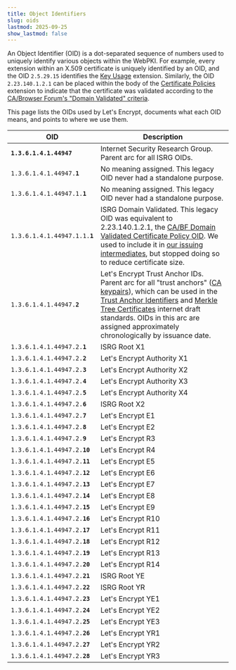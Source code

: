 ```yaml
---
title: Object Identifiers
slug: oids
lastmod: 2025-09-25
show_lastmod: false
---
```


An Object Identifier (OID) is a dot-separated sequence of numbers used to uniquely identify various objects within the WebPKI. For example, every extension within an X.509 certificate is uniquely identified by an OID, and the OID `2.5.29.15` identifies the [Key Usage](https://datatracker.ietf.org/doc/html/rfc5280#section-4.2.1.3) extension. Similarly, the OID `2.23.140.1.2.1` can be placed within the body of the [Certificate Policies](https://datatracker.ietf.org/doc/html/rfc5280#section-4.2.1.4) extension to indicate that the certificate was validated according to the [CA/Browser Forum's "Domain Validated" criteria](https://github.com/cabforum/servercert/blob/main/docs/BR.md#12-document-name-and-identification).

This page lists the OIDs used by Let's Encrypt, documents what each OID means, and points to where we use them.

| OID | Description |
| --- | ----------- |
| <code><b>1.3.6.1.4.1.44947</b></code> | Internet Security Research Group. Parent arc for all ISRG OIDs. |
| <code>1.3.6.1.4.1.44947.<b>1</b></code> | No meaning assigned. This legacy OID never had a standalone purpose. |
| <code>1.3.6.1.4.1.44947.1.<b>1</b></code> | No meaning assigned. This legacy OID never had a standalone purpose. |
| <code>1.3.6.1.4.1.44947.1.1.<b>1</b></code> | ISRG Domain Validated. This legacy OID was equivalent to 2.23.140.1.2.1, the [CA/BF Domain Validated Certificate Policy OID](https://github.com/cabforum/servercert/blob/main/docs/BR.md#12-document-name-and-identification). We used to include it in [our issuing intermediates](/certs/lets-encrypt-e1.txt), but stopped doing so to reduce certificate size. |
| <code>1.3.6.1.4.1.44947.<b>2</b></code> | Let's Encrypt Trust Anchor IDs. Parent arc for all "trust anchors" ([CA keypairs](/certificates)), which can be used in the [Trust Anchor Identifiers](https://datatracker.ietf.org/doc/draft-ietf-tls-trust-anchor-ids/) and [Merkle Tree Certificates](https://datatracker.ietf.org/doc/draft-davidben-tls-merkle-tree-certs/) internet draft standards. OIDs in this arc are assigned approximately chronologically by issuance date. |
| <code>1.3.6.1.4.1.44947.2.<b>1</b></code>  | ISRG Root X1               |
| <code>1.3.6.1.4.1.44947.2.<b>2</b></code>  | Let's Encrypt Authority X1 |
| <code>1.3.6.1.4.1.44947.2.<b>3</b></code>  | Let's Encrypt Authority X2 |
| <code>1.3.6.1.4.1.44947.2.<b>4</b></code>  | Let's Encrypt Authority X3 |
| <code>1.3.6.1.4.1.44947.2.<b>5</b></code>  | Let's Encrypt Authority X4 |
| <code>1.3.6.1.4.1.44947.2.<b>6</b></code>  | ISRG Root X2               |
| <code>1.3.6.1.4.1.44947.2.<b>7</b></code>  | Let's Encrypt E1           |
| <code>1.3.6.1.4.1.44947.2.<b>8</b></code>  | Let's Encrypt E2           |
| <code>1.3.6.1.4.1.44947.2.<b>9</b></code>  | Let's Encrypt R3           |
| <code>1.3.6.1.4.1.44947.2.<b>10</b></code> | Let's Encrypt R4           |
| <code>1.3.6.1.4.1.44947.2.<b>11</b></code> | Let's Encrypt E5           |
| <code>1.3.6.1.4.1.44947.2.<b>12</b></code> | Let's Encrypt E6           |
| <code>1.3.6.1.4.1.44947.2.<b>13</b></code> | Let's Encrypt E7           |
| <code>1.3.6.1.4.1.44947.2.<b>14</b></code> | Let's Encrypt E8           |
| <code>1.3.6.1.4.1.44947.2.<b>15</b></code> | Let's Encrypt E9           |
| <code>1.3.6.1.4.1.44947.2.<b>16</b></code> | Let's Encrypt R10          |
| <code>1.3.6.1.4.1.44947.2.<b>17</b></code> | Let's Encrypt R11          |
| <code>1.3.6.1.4.1.44947.2.<b>18</b></code> | Let's Encrypt R12          |
| <code>1.3.6.1.4.1.44947.2.<b>19</b></code> | Let's Encrypt R13          |
| <code>1.3.6.1.4.1.44947.2.<b>20</b></code> | Let's Encrypt R14          |
| <code>1.3.6.1.4.1.44947.2.<b>21</b></code> | ISRG Root YE               |
| <code>1.3.6.1.4.1.44947.2.<b>22</b></code> | ISRG Root YR               |
| <code>1.3.6.1.4.1.44947.2.<b>23</b></code> | Let's Encrypt YE1          |
| <code>1.3.6.1.4.1.44947.2.<b>24</b></code> | Let's Encrypt YE2          |
| <code>1.3.6.1.4.1.44947.2.<b>25</b></code> | Let's Encrypt YE3          |
| <code>1.3.6.1.4.1.44947.2.<b>26</b></code> | Let's Encrypt YR1          |
| <code>1.3.6.1.4.1.44947.2.<b>27</b></code> | Let's Encrypt YR2          |
| <code>1.3.6.1.4.1.44947.2.<b>28</b></code> | Let's Encrypt YR3          |
